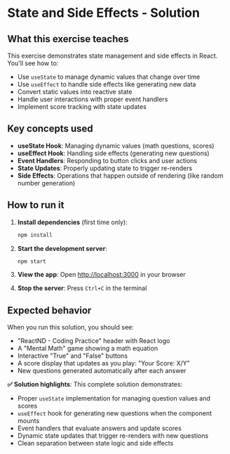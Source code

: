 # State and Side Effects - Solution

## What this exercise teaches

This exercise demonstrates state management and side effects in React. You'll see how to:

- Use `useState` to manage dynamic values that change over time
- Use `useEffect` to handle side effects like generating new data
- Convert static values into reactive state
- Handle user interactions with proper event handlers
- Implement score tracking with state updates

## Key concepts used

- **useState Hook**: Managing dynamic values (math questions, scores)
- **useEffect Hook**: Handling side effects (generating new questions)
- **Event Handlers**: Responding to button clicks and user actions
- **State Updates**: Properly updating state to trigger re-renders
- **Side Effects**: Operations that happen outside of rendering (like random number generation)

## How to run it

1. **Install dependencies** (first time only):
   ```bash
   npm install
   ```

2. **Start the development server**:
   ```bash
   npm start
   ```

3. **View the app**: 
   Open [http://localhost:3000](http://localhost:3000) in your browser

4. **Stop the server**: Press `Ctrl+C` in the terminal

## Expected behavior

When you run this solution, you should see:

- "ReactND - Coding Practice" header with React logo
- A "Mental Math" game showing a math equation
- Interactive "True" and "False" buttons
- A score display that updates as you play: "Your Score: X/Y"
- New questions generated automatically after each answer

**✅ Solution highlights**: This complete solution demonstrates:
- Proper `useState` implementation for managing question values and scores
- `useEffect` hook for generating new questions when the component mounts
- Event handlers that evaluate answers and update scores
- Dynamic state updates that trigger re-renders with new questions
- Clean separation between state logic and side effects
